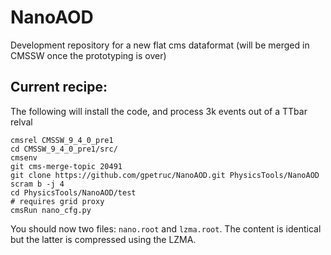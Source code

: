 # NanoAOD
Development repository for a new flat cms dataformat (will be merged in CMSSW once the prototyping is over)

## Current recipe:
The following will install the code, and process 3k events out of a TTbar relval

    cmsrel CMSSW_9_4_0_pre1 
    cd CMSSW_9_4_0_pre1/src/
    cmsenv
    git cms-merge-topic 20491
    git clone https://github.com/gpetruc/NanoAOD.git PhysicsTools/NanoAOD 
    scram b -j 4
    cd PhysicsTools/NanoAOD/test
    # requires grid proxy
    cmsRun nano_cfg.py

You should now two files: `nano.root` and `lzma.root`. The content is identical
but the latter is compressed using the LZMA.
